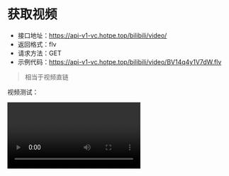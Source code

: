 # 获取视频

- 接口地址：https://api-v1-vc.hotpe.top/bilibili/video/
- 返回格式：flv
- 请求方法：GET
- 示例代码：https://api-v1-vc.hotpe.top/bilibili/video/BV14q4y1V7dW.flv

> 相当于视频直链

视频测试：
<script src="https://cdn.bootcdn.net/ajax/libs/flv.js/1.6.2/flv.min.js"></script>
<video id="videoElement"></video>
<script>
    if (flvjs.isSupported()) {
        var videoElement = document.getElementById('videoElement');
        var flvPlayer = flvjs.createPlayer({
            type: 'flv',
            url: 'https://api-v1-vc.hotpe.top/bilibili/video/BV14q4y1V7dW.flv'
        });
        flvPlayer.attachMediaElement(videoElement);
        flvPlayer.load();
        flvPlayer.play();
    }
</script>
